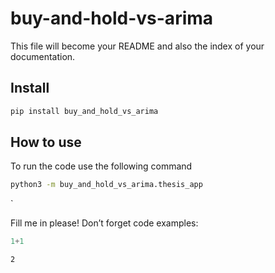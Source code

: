 # buy-and-hold-vs-arima

<!-- WARNING: THIS FILE WAS AUTOGENERATED! DO NOT EDIT! -->

This file will become your README and also the index of your
documentation.

## Install

``` sh
pip install buy_and_hold_vs_arima
```

## How to use

To run the code use the following command 

``` bash 
python3 -m buy_and_hold_vs_arima.thesis_app 
```

`

Fill me in please! Don’t forget code examples:

``` python
1+1
```

    2
